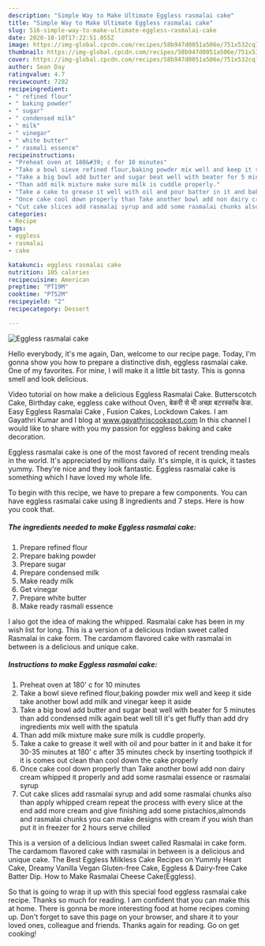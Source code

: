 ```yaml
---
description: "Simple Way to Make Ultimate Eggless rasmalai cake"
title: "Simple Way to Make Ultimate Eggless rasmalai cake"
slug: 516-simple-way-to-make-ultimate-eggless-rasmalai-cake
date: 2020-10-10T17:22:51.055Z
image: https://img-global.cpcdn.com/recipes/58b947d0051a506e/751x532cq70/eggless-rasmalai-cake-recipe-main-photo.jpg
thumbnail: https://img-global.cpcdn.com/recipes/58b947d0051a506e/751x532cq70/eggless-rasmalai-cake-recipe-main-photo.jpg
cover: https://img-global.cpcdn.com/recipes/58b947d0051a506e/751x532cq70/eggless-rasmalai-cake-recipe-main-photo.jpg
author: Sean Day
ratingvalue: 4.7
reviewcount: 7282
recipeingredient:
- " refined flour"
- " baking powder"
- " sugar"
- " condensed milk"
- " milk"
- " vinegar"
- " white butter"
- " rasmali essence"
recipeinstructions:
- "Preheat oven at 180&#39; c for 10 minutes"
- "Take a bowl sieve refined flour,baking powder mix well and keep it side take another bowl add milk and vinegar keep it aside"
- "Take a big bowl add butter and sugar beat well with beater for 5 minutes than add condensed milk again beat well till it&#39;s get fluffy than add dry ingredients mix well with the spatula"
- "Than add milk mixture make sure milk is cuddle properly."
- "Take a cake to grease it well with oil and pour batter in it and bake it for 30-35 minutes at 180&#39; c after 35 minutes check by inserting toothpick if it is comes out clean than cool down the cake properly"
- "Once cake cool down properly than Take another bowl add non dairy cream whipped it properly and add some rasmalai essence or rasmalai syrup"
- "Cut cake slices add rasmalai syrup and add some rasmalai chunks also than apply whipped cream repeat the process with every slice at the end add more cream and give finishing add some pistachios,almonds and rasmalai chunks you can make designs with cream if you wish than put it in freezer for 2 hours serve chilled"
categories:
- Recipe
tags:
- eggless
- rasmalai
- cake

katakunci: eggless rasmalai cake 
nutrition: 105 calories
recipecuisine: American
preptime: "PT19M"
cooktime: "PT52M"
recipeyield: "2"
recipecategory: Dessert

---
```



![Eggless rasmalai cake](https://img-global.cpcdn.com/recipes/58b947d0051a506e/751x532cq70/eggless-rasmalai-cake-recipe-main-photo.jpg)

Hello everybody, it's me again, Dan, welcome to our recipe page. Today, I'm gonna show you how to prepare a distinctive dish, eggless rasmalai cake. One of my favorites. For mine, I will make it a little bit tasty. This is gonna smell and look delicious.

Video tutorial on how make a delicious Eggless Rasmalai Cake. Butterscotch Cake, Birthday cake, eggless cake without Oven, बेकरी से भी अच्छा बटरस्कॉच केक. Easy Eggless Rasmalai Cake , Fusion Cakes, Lockdown Cakes. I am Gayathri Kumar and I blog at www.gayathriscookspot.com In this channel I would like to share with you my passion for eggless baking and cake decoration.

Eggless rasmalai cake is one of the most favored of recent trending meals in the world. It's appreciated by millions daily. It's simple, it is quick, it tastes yummy. They're nice and they look fantastic. Eggless rasmalai cake is something which I have loved my whole life.


To begin with this recipe, we have to prepare a few components. You can have eggless rasmalai cake using 8 ingredients and 7 steps. Here is how you cook that.

<!--inarticleads1-->

##### The ingredients needed to make Eggless rasmalai cake:

1. Prepare  refined flour
1. Prepare  baking powder
1. Prepare  sugar
1. Prepare  condensed milk
1. Make ready  milk
1. Get  vinegar
1. Prepare  white butter
1. Make ready  rasmali essence


I also got the idea of making the whipped. Rasmalai cake has been in my wish list for long. This is a version of a delicious Indian sweet called Rasmalai in cake form. The cardamom flavored cake with rasmalai in between is a delicious and unique cake. 

<!--inarticleads2-->

##### Instructions to make Eggless rasmalai cake:

1. Preheat oven at 180&#39; c for 10 minutes
1. Take a bowl sieve refined flour,baking powder mix well and keep it side take another bowl add milk and vinegar keep it aside
1. Take a big bowl add butter and sugar beat well with beater for 5 minutes than add condensed milk again beat well till it&#39;s get fluffy than add dry ingredients mix well with the spatula
1. Than add milk mixture make sure milk is cuddle properly.
1. Take a cake to grease it well with oil and pour batter in it and bake it for 30-35 minutes at 180&#39; c after 35 minutes check by inserting toothpick if it is comes out clean than cool down the cake properly
1. Once cake cool down properly than Take another bowl add non dairy cream whipped it properly and add some rasmalai essence or rasmalai syrup
1. Cut cake slices add rasmalai syrup and add some rasmalai chunks also than apply whipped cream repeat the process with every slice at the end add more cream and give finishing add some pistachios,almonds and rasmalai chunks you can make designs with cream if you wish than put it in freezer for 2 hours serve chilled


This is a version of a delicious Indian sweet called Rasmalai in cake form. The cardamom flavored cake with rasmalai in between is a delicious and unique cake. The Best Eggless Milkless Cake Recipes on Yummly Heart Cake, Dreamy Vanilla Vegan Gluten-free Cake, Eggless &amp; Dairy-free Cake Batter Dip. How to Make Rasmalai Cheese Cake(Eggless). 

So that is going to wrap it up with this special food eggless rasmalai cake recipe. Thanks so much for reading. I am confident that you can make this at home. There is gonna be more interesting food at home recipes coming up. Don't forget to save this page on your browser, and share it to your loved ones, colleague and friends. Thanks again for reading. Go on get cooking!
